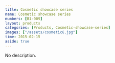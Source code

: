 ```yaml
---
title: Cosmetic showcase series
name: Cosmetic showcase series
numbers: [B1-009]
layout: products
categories: [Products, Cosmetic-showcase-series]
images: ["/assets/cosmetic8.jpg"]
time: 2015-02-15
aside: true
---
```


No description.

